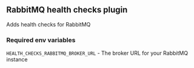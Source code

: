 ## RabbitMQ health checks plugin

Adds health checks for RabbitMQ

### Required env variables

`HEALTH_CHECKS_RABBITMQ_BROKER_URL` - The broker URL for your RabbitMQ instance
